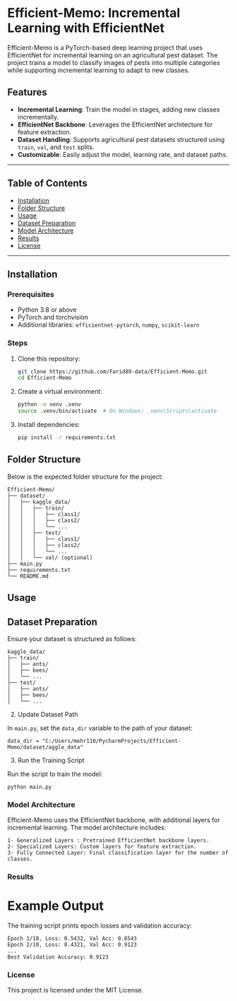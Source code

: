 # Efficient-Memo: Incremental Learning with EfficientNet

Efficient-Memo is a PyTorch-based deep learning project that uses EfficientNet for incremental learning on an agricultural pest dataset. The project trains a model to classify images of pests into multiple categories while supporting incremental learning to adapt to new classes.

## Features
- **Incremental Learning**: Train the model in stages, adding new classes incrementally.
- **EfficientNet Backbone**: Leverages the EfficientNet architecture for feature extraction.
- **Dataset Handling**: Supports agricultural pest datasets structured using `train`, `val`, and `test` splits.
- **Customizable**: Easily adjust the model, learning rate, and dataset paths.

---

## Table of Contents
- [Installation](#installation)
- [Folder Structure](#folder-structure)
- [Usage](#usage)
- [Dataset Preparation](#dataset-preparation)
- [Model Architecture](#model-architecture)
- [Results](#results)
- [License](#license)

---

## Installation

### Prerequisites
- Python 3.8 or above
- PyTorch and torchvision
- Additional libraries: `efficientnet-pytorch`, `numpy`, `scikit-learn`

### Steps
1. Clone this repository:
   ```bash
   git clone https://github.com/Farid89-data/Efficient-Memo.git
   cd Efficient-Memo
2. Create a virtual environment:

   ```bash
   python -m venv .venv
   source .venv/bin/activate  # On Windows: .venv\Scripts\activate
3. Install dependencies:

   ```bash
   pip install -r requirements.txt

## Folder Structure

Below is the expected folder structure for the project:
~~~text
Efficient-Memo/
├── dataset/
│   ├── kaggle_data/
│   │   ├── train/
│   │   │   ├── class1/
│   │   │   ├── class2/
│   │   │   └── ...
│   │   ├── test/
│   │   │   ├── class1/
│   │   │   ├── class2/
│   │   │   └── ...
│   │   └── val/ (optional)
├── main.py
├── requirements.txt
└── README.md
~~~
## Usage
## Dataset Preparation

Ensure your dataset is structured as follows:
~~~text
kaggle_data/
├── train/
│   ├── ants/
│   ├── bees/
│   └── ...
├── test/
│   ├── ants/
│   ├── bees/
│   └── ...
~~~
2. Update Dataset Path

In `main.py`, set the `data_dir` variable to the path of your dataset:
   ```
data_dir = "C:/Users/mehr110/PycharmProjects/Efficient-Memo/dataset/aggle_data"
```
3. Run the Training Script

Run the script to train the model:
```
python main.py
```

### Model Architecture

Efficient-Memo uses the EfficientNet backbone, with additional layers for incremental learning. The model architecture includes:

    1- Generalized Layers : Pretrained EfficientNet backbone layers.
    2- Specialized Layers: Custom layers for feature extraction.
    3- Fully Connected Layer: Final classification layer for the number of classes.


 ###   Results
# Example Output

The training script prints epoch losses and validation accuracy:
~~~
Epoch 1/10, Loss: 0.5432, Val Acc: 0.8543
Epoch 2/10, Loss: 0.4321, Val Acc: 0.9123
...
Best Validation Accuracy: 0.9123
~~~

### License

This project is licensed under the MIT License.
